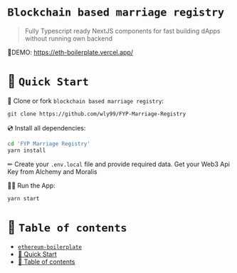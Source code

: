 # `Blockchain based marriage registry`

> Fully Typescript ready NextJS components for fast building dApps without running own backend

🚀DEMO: https://eth-boilerplate.vercel.app/

# 🚀 `Quick Start`

📄 Clone or fork `blockchain based marriage registry`:

```sh
git clone https://github.com/wly99/FYP-Marriage-Registry
```

💿 Install all dependencies:

```sh
cd 'FYP Marriage Registry'
yarn install
```

✏ Create your `.env.local` file and provide required data. Get your Web3 Api Key from Alchemy and Moralis

🚴‍♂️ Run the App:

```sh
yarn start
```

# 🧭 `Table of contents`
- [`ethereum-boilerplate`](#ethereum-boilerplate)
- [🚀 Quick Start](#-quick-start)
- [🧭 Table of contents](#-table-of-contents)